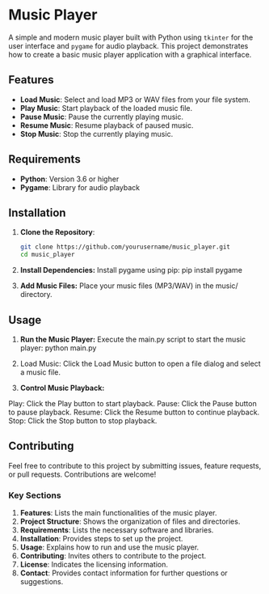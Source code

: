 # Music Player

A simple and modern music player built with Python using `tkinter` for the user interface and `pygame` for audio playback. This project demonstrates how to create a basic music player application with a graphical interface.

## Features

- **Load Music**: Select and load MP3 or WAV files from your file system.
- **Play Music**: Start playback of the loaded music file.
- **Pause Music**: Pause the currently playing music.
- **Resume Music**: Resume playback of paused music.
- **Stop Music**: Stop the currently playing music.

## Requirements

- **Python**: Version 3.6 or higher
- **Pygame**: Library for audio playback

## Installation

1. **Clone the Repository**:
   ```bash 
   git clone https://github.com/yourusername/music_player.git
   cd music_player

2. **Install Dependencies:**
    Install pygame using pip:
        pip install pygame

3. **Add Music Files:**
   Place your music files (MP3/WAV) in the music/ directory.

## Usage

1. **Run the Music Player:**
   Execute the main.py script to start the music player:
      python main.py
2. Load Music:
   Click the Load Music button to open a file dialog and select a music file.

3. **Control Music Playback:**

  Play: Click the Play button to start playback.
  Pause: Click the Pause button to pause playback.
  Resume: Click the Resume button to continue playback.
  Stop: Click the Stop button to stop playback.

## Contributing
  Feel free to contribute to this project by submitting issues, feature requests, or pull requests. Contributions are welcome!

  
### Key Sections

1. **Features**: Lists the main functionalities of the music player.
2. **Project Structure**: Shows the organization of files and directories.
3. **Requirements**: Lists the necessary software and libraries.
4. **Installation**: Provides steps to set up the project.
5. **Usage**: Explains how to run and use the music player.
6. **Contributing**: Invites others to contribute to the project.
7. **License**: Indicates the licensing information.
8. **Contact**: Provides contact information for further questions or suggestions.

